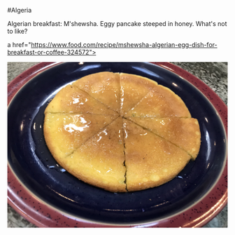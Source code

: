 #Algeria

Algerian breakfast: M'shewsha. Eggy pancake steeped in honey. What's
not to like?

a href="https://www.food.com/recipe/mshewsha-algerian-egg-dish-for-breakfast-or-coffee-324572">

![flat eggy pancake cut into 8 wedges](images/algeria.jpeg)